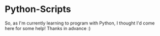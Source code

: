 Python-Scripts
==============

So, as I'm currently learning to program with Python, I thought I'd come here for some help! Thanks in advance :)
